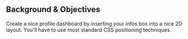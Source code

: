 ## Background & Objectives

Create a nice profile dashboard by inserting your infos box into a nice 2D layout. You'll have to use most standard CSS positioning techniques.